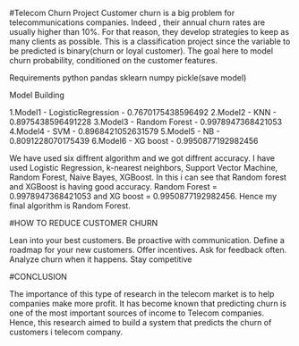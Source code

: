 #Telecom Churn Project
 Customer churn is a big problem for telecommunications companies. Indeed , their annual churn rates are usually higher than 10%. For that reason, they develop strategies to keep as many clients as possible. This is a classification project since the variable to be predicted is binary(churn or loyal customer). The goal here to model churn probability, conditioned on the customer features.

Requirements python pandas sklearn numpy pickle(save model)

Model Building

1.Model1 - LogisticRegression - 0.7670175438596492 2.Model2 - KNN - 0.8975438596491228 3.Model3 - Random Forest - 0.9978947368421053 4.Model4 - SVM - 0.8968421052631579 5.Model5 - NB - 0.8091228070175439 6.Model6 - XG boost - 0.9950877192982456

We have used six diffrent algorithm and we got diffrent accuracy. I have used Logistic Regression, k-nearest neighbors, Support Vector Machine, Random Forest, Naive Bayes, XGBoost. In this i can see that Random forest and XGBoost is having good accuracy. Random Forest = 0.9978947368421053 and XG boost = 0.9950877192982456. Hence my final algorithm is Random Forest.

#HOW TO REDUCE CUSTOMER CHURN

Lean into your best customers.
Be proactive with communication.
Define a roadmap for your new customers.
Offer incentives.
Ask for feedback often.
Analyze churn when it happens.
Stay competitive

#CONCLUSION

The importance of this type of research in the telecom market is to help companies make more profit. It has become known that predicting churn is one of the most important sources of income to Telecom companies.
Hence, this research aimed to build a system that predicts the churn of customers i telecom company.